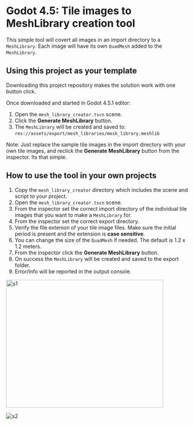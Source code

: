 # Godot 4.5: Tile images to MeshLibrary creation tool

This simple tool will covert all images in an import directory to a `MeshLibrary`.  Each image will have its own `QuadMesh` added to the `MeshLibrary`.

## Using this project as your template

Downloading this project repository makes the solution work with one button click.

Once downloaded and started in Godot 4.5.1 editor:

1. Open the `mesh_library_creator.tscn` scene.
2. Click the **Generate MeshLibrary** button.
3. The `MeshLibrary` will be created and saved to: `res://assets/export/mesh_libraries/mesh_library.meshlib`

Note: Just replace the sample tile images in the import directory with your own tile images, and reclick the **Generate MeshLibrary** button from the inspector.  Its that simple.

## How to use the tool in your own projects

1. Copy the `mesh_library_creator` directory which includes the scene and script to your project.
2. Open the `mesh_library_creator.tscn` scene.
3. From the inspector set the correct import directory of the individual tile images that you want to make a `MeshLibrary` for.
4. From the inspector set the correct export directory.
5. Verify the file extenion of your tile image files.  Make sure the initial period is present and the extension is **case sensitive**.
6. You can change the size of the `QuadMesh` if needed.  The default is 1.2 x 1.2 meters.
7. From the inspector click the **Generate MeshLibrary** button.
8. On success the `MeshLibrary` will be created and saved to the export folder.
9. Error/Info will be reported in the output console.

<img width="426.5" height="347.5" alt="s1" src="https://github.com/user-attachments/assets/dd583a53-7265-4057-8c9d-23d807e827c3" />

![s2](https://github.com/user-attachments/assets/cc6c1152-ea86-42d5-b380-1af1c1de3f29)

